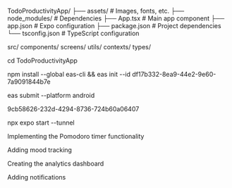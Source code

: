 TodoProductivityApp/
├── assets/          # Images, fonts, etc.
├── node_modules/    # Dependencies
├── App.tsx          # Main app component
├── app.json         # Expo configuration
├── package.json     # Project dependencies
└── tsconfig.json    # TypeScript configuration


src/
  components/
  screens/
  utils/
  contexts/
  types/


  cd TodoProductivityApp

  npm install --global 
  eas-cli && eas init --id df17b332-8ea9-44e2-9e60-7a9091844b7e

eas submit --platform android

9cb58626-232d-4294-8736-724b60a06407

npx expo start --tunnel


Implementing the Pomodoro timer functionality

Adding mood tracking

Creating the analytics dashboard

Adding notifications